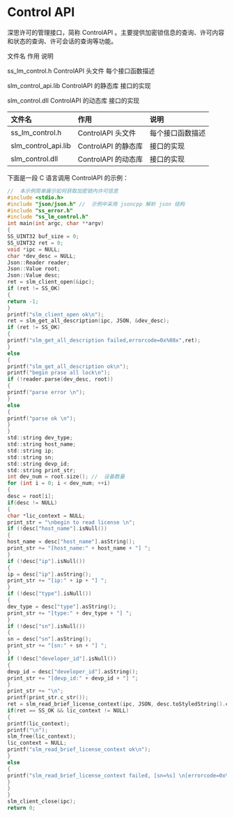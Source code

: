 # Control API

深思许可的管理接口，简称 ControlAPI 。主要提供加密锁信息的查询、许可内容和状态的查询、许可会话的查询等功能。

文件名 作用 说明

ss\_lm\_control.h ControlAPI 头文件 每个接口函数描述

slm\_control\_api.lib ControlAPI 的静态库 接口的实现

slm\_control.dll ControlAPI 的动态库 接口的实现

| 文件名 | 作用 | 说明 |
| :--- | :--- | :--- |
| ss\_lm\_control.h | ControlAPI 头文件 | 每个接口函数描述 |
| slm\_control\_api.lib | ControlAPI 的静态库 | 接口的实现 |
| slm\_control.dll | ControlAPI 的动态库 | 接口的实现 |

下面是一段 C 语言调用 ControlAPI 的示例：

```c
//  本示例简单展示如何获取加密锁内许可信息
#include <stdio.h>
#include "json/json.h" //  示例中采用 jsoncpp 解析 json 结构
#include "ss_error.h"
#include "ss_lm_control.h"
int main(int argc, char **argv)
{
SS_UINT32 buf_size = 0;
SS_UINT32 ret = 0;
void *ipc = NULL;
char *dev_desc = NULL;
Json::Reader reader;
Json::Value root;
Json::Value desc;
ret = slm_client_open(&ipc);
if (ret != SS_OK)
{
return -1;
}
printf("slm_client_open ok\n");
ret = slm_get_all_description(ipc, JSON, &dev_desc);
if (ret != SS_OK)
{
printf("slm_get_all_description failed,errorcode=0x%08x",ret);
}
else
{
printf("slm_get_all_description ok\n");
printf("begin prase all lock\n");
if (!reader.parse(dev_desc, root))
{
printf("parse error \n");
}
else
{
printf("parse ok \n");
}
}
std::string dev_type;
std::string host_name;
std::string ip;
std::string sn;
std::string devp_id;
std::string print_str;
int dev_num = root.size(); //  设备数量
for (int i = 0; i < dev_num; ++i)
{
desc = root[i];
if(desc != NULL)
{
char *lic_context = NULL;
print_str = "\nbegin to read license \n";
if (!desc["host_name"].isNull())
{
host_name = desc["host_name"].asString();
print_str += "[host_name:" + host_name + "] ";
}
if (!desc["ip"].isNull())
{
ip = desc["ip"].asString();
print_str += "[ip:" + ip + "] ";
}
if (!desc["type"].isNull())
{
dev_type = desc["type"].asString();
print_str += "[type:" + dev_type + "] ";
}
if (!desc["sn"].isNull())
{
sn = desc["sn"].asString();
print_str += "[sn:" + sn + "] ";
}
if (!desc["developer_id"].isNull())
{
devp_id = desc["developer_id"].asString();
print_str += "[devp_id:" + devp_id + "] ";
}
print_str += "\n";
printf(print_str.c_str());
ret = slm_read_brief_license_context(ipc, JSON, desc.toStyledString().c_str(), &lic_context);
if(ret == SS_OK && lic_context != NULL)
{
printf(lic_context);
printf("\n");
slm_free(lic_context);
lic_context = NULL;
printf("slm_read_brief_license_context ok\n");
}
else
{
printf("slm_read_brief_license_context failed, [sn=%s] \n[errorcode=0x%08x]", sn.c_str(), ret);
}
}
}
slm_client_close(ipc);
return 0;
```





